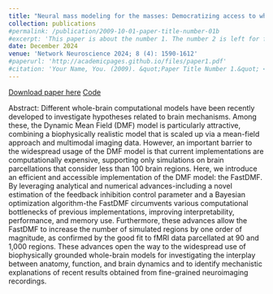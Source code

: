 ```yaml
---
title: "Neural mass modeling for the masses: Democratizing access to whole-brain biophysical modeling with FastDMF"
collection: publications
#permalink: /publication/2009-10-01-paper-title-number-01b
#excerpt: 'This paper is about the number 1. The number 2 is left for future work.'
date: December 2024
venue: 'Network Neuroscience 2024; 8 (4): 1590-1612'
#paperurl: 'http://academicpages.github.io/files/paper1.pdf'
#citation: 'Your Name, You. (2009). &quot;Paper Title Number 1.&quot; <i>Journal 1</i>. 1(1).'
---
```


[Download paper here](https://direct.mit.edu/netn/article/8/4/1590/123888)
[Code](https://gitlab.com/concog/fastdmf)


Abstract:
Different whole-brain computational models have been recently developed to investigate hypotheses related to brain mechanisms. Among these, the Dynamic Mean Field (DMF) model is particularly attractive, combining a biophysically realistic model that is scaled up via a mean-field approach and multimodal imaging data. However, an important barrier to the widespread usage of the DMF model is that current implementations are computationally expensive, supporting only simulations on brain parcellations that consider less than 100 brain regions. Here, we introduce an efficient and accessible implementation of the DMF model: the FastDMF. By leveraging analytical and numerical advances-including a novel estimation of the feedback inhibition control parameter and a Bayesian optimization algorithm-the FastDMF circumvents various computational bottlenecks of previous implementations, improving interpretability, performance, and memory use. Furthermore, these advances allow the FastDMF to increase the number of simulated regions by one order of magnitude, as confirmed by the good fit to fMRI data parcellated at 90 and 1,000 regions. These advances open the way to the widespread use of biophysically grounded whole-brain models for investigating the interplay between anatomy, function, and brain dynamics and to identify mechanistic explanations of recent results obtained from fine-grained neuroimaging recordings.
